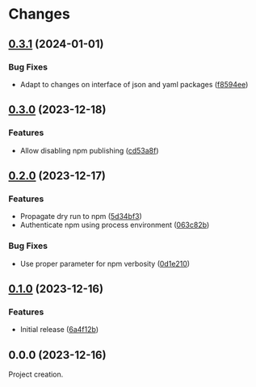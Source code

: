 # Changes

## [0.3.1](https://github.com/prantlf/changever/compare/v0.3.0...v0.3.1) (2024-01-01)

### Bug Fixes

* Adapt to changes on interface of json and yaml packages ([f8594ee](https://github.com/prantlf/changever/commit/f8594ee126e39b8fed8bc59b5c3e329cc5c81b5b))

## [0.3.0](https://github.com/prantlf/changever/compare/v0.2.0...v0.3.0) (2023-12-18)

### Features

* Allow disabling npm publishing ([cd53a8f](https://github.com/prantlf/changever/commit/cd53a8f7bc3bd997b7d49d23e3b22e789a14099c))

## [0.2.0](https://github.com/prantlf/changever/compare/v0.1.0...v0.2.0) (2023-12-17)

### Features

* Propagate dry run to npm ([5d34bf3](https://github.com/prantlf/changever/commit/5d34bf3216c515b361b448150f2c93d698e01592))
* Authenticate npm using process environment ([063c82b](https://github.com/prantlf/changever/commit/063c82bf725e6b5f1734b6087d7d91a15872e4c0))

### Bug Fixes

* Use proper parameter for npm verbosity ([0d1e210](https://github.com/prantlf/changever/commit/0d1e21074fe9fc7baf4cdd2770e35d1dee722a19))

## [0.1.0](https://github.com/prantlf/changever/compare/v0.0.0...v0.1.0) (2023-12-16)

### Features

* Initial release ([6a4f12b](https://github.com/prantlf/changever/commit/6a4f12b624e55b163fac4083237daf147e3c0120))

## 0.0.0 (2023-12-16)

Project creation.
